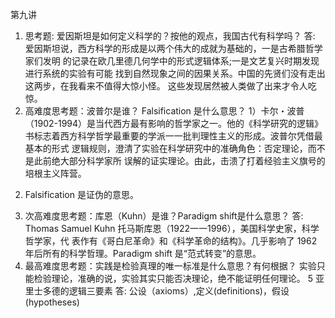 第九讲

1. 思考题: 爱因斯坦是如何定义科学的？按他的观点，我国古代有科学吗？ 答: 爱因斯坦说，西方科学的形成是以两个伟大的成就为基础的，一是古希腊哲学家们发明 的记录在欧几里德几何学中的形式逻辑体系;一是文艺复兴时期发现进行系统的实验有可能 找到自然现象之间的因果关系。中国的先贤们没有走出这两步，在我看来不值得大惊小怪。 这些发现居然被人类做了出来才令人吃惊。
2.  高难度思考题：波普尔是谁？ Falsification 是什么意思？
   1）卡尔・波普（1902-1994）是当代西方最有影响的哲学家之一。他的《科学研究的逻辑》 书标志着西方科学哲学最重要的学派一一批判理性主义的形成。波普尔凭借最基本的形式 逻辑规则，澄清了实验在科学研究中的准确角色：否定理论，而不是此前绝大部分科学家所 误解的证实理论。由此，击溃了打着经验主义旗号的培根主义阵营。
   2) Falsification 是证伪的意思。
3. 次高难度思考题：库恩（Kuhn）是谁？Paradigm shift是什么意思？ 答: Thomas Samuel Kuhn 托马斯库恩（1922一一1996），美国科学史家，科学哲学家，代 表作有《哥白尼革命》和《科学革命的结构》。几乎影响了 1962 年后所有的科学哲理。Paradigm
   shift 是“范式转变”的意思。
4. 最高难度思考题：实践是检验真理的唯一标准是什么意思？有何根据？ 实验只能检验理论，准确的说，实验其实只能否决理论，绝不能证明任何理论。
   5 亚里士多德的逻辑三要素 答: 公设（axioms）,定义(definitions)，假设(hypotheses) 